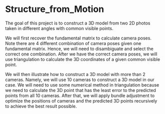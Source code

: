 # Structure_from_Motion
 
 The goal of this project is to construct a 3D model from two 2D photos taken in different angles with common visible points.
 
 We will first recover the fundamental matrix to calculate camera poses. Note there are 4 different combination of camera poses given one fundamental matrix. Hence, we will need to disambiguate and select the correct one combination. After we have the correct camera poses, we will use triangulation to calculate the 3D coordinates of a given common visible point.
 
 We will then illustrate how to construct a 3D model with more than 2 cameras. Namely, we will use 10 cameras to construct a 3D model in our case. We will need to use some numerical method in triangulation because we need to calculate the 3D point that has the least error to the predicted points from all 10 cameras. After that, we will apply bundle adjustment to optimize the positions of cameras and the predicted 3D points recursively to achieve the best result possible.